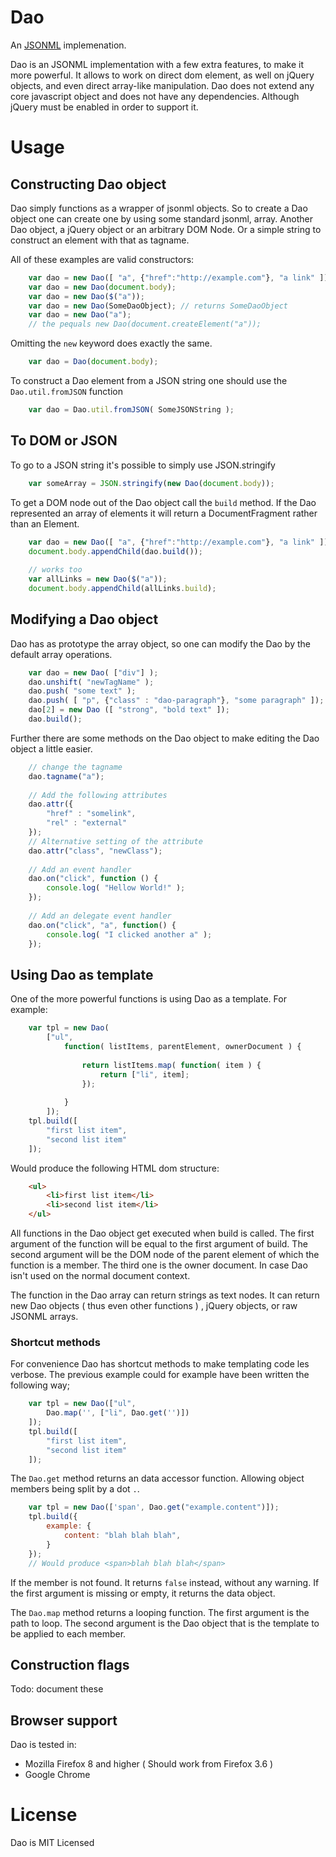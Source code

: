 # Dao #

An [JSONML](http://jsonml.org/) implemenation.

Dao is an JSONML implementation with a few extra features, to make it more powerful.
It allows to work on direct dom element, as well on jQuery objects, and even direct array-like manipulation.
Dao does not extend any core javascript object and does not have any dependencies.
Although jQuery must be enabled in order to support it.

# Usage #
## Constructing Dao object ##

Dao simply functions as a wrapper of jsonml objects. So to create a Dao object 
one can create one by using some standard jsonml, array. Another Dao object, a 
jQuery object or an arbitrary DOM Node. Or a simple string to construct an element
with that as tagname.

All of these examples are valid constructors:

```js
	var dao = new Dao([ "a", {"href":"http://example.com"}, "a link" ]);
	var dao = new Dao(document.body);
	var dao = new Dao($("a"));
	var dao = new Dao(SomeDaoObject); // returns SomeDaoObject
	var dao = new Dao("a"); 
	// the pequals new Dao(document.createElement("a"));
```

Omitting the `new` keyword does exactly the same. 

```js
	var dao = Dao(document.body);
```

To construct a Dao element from a JSON string one should use the `Dao.util.fromJSON` function

```js
	var dao = Dao.util.fromJSON( SomeJSONString );
```

## To DOM or JSON ##
To go to a JSON string it's possible to simply use JSON.stringify

```js
	var someArray = JSON.stringify(new Dao(document.body));
```

To get a DOM node out of the Dao object call the `build` method. If the Dao represented an array 
of elements it will return a DocumentFragment rather than an Element.

```js
	var dao = new Dao([ "a", {"href":"http://example.com"}, "a link" ]);
	document.body.appendChild(dao.build());
	
	// works too
	var allLinks = new Dao($("a"));
	document.body.appendChild(allLinks.build);
```

## Modifying a Dao object ##
Dao has as prototype the array object, so one can modify the Dao by the default array operations.

```js
	var dao = new Dao( ["div"] );
	dao.unshift( "newTagName" );
	dao.push( "some text" );
	dao.push( [ "p", {"class" : "dao-paragraph"}, "some paragraph" ]);
	dao[2] = new Dao ([ "strong", "bold text" ]);
	dao.build();
```

Further there are some methods on the Dao object to make editing the Dao 
object a little easier.

```js
	// change the tagname
	dao.tagname("a"); 
	
	// Add the following attributes
	dao.attr({
		"href" : "somelink",
	 	"rel" : "external"
 	});
 	// Alternative setting of the attribute
 	dao.attr("class", "newClass"); 
 	
 	// Add an event handler
	dao.on("click", function () {
 		console.log( "Hellow World!" );
	});
	
	// Add an delegate event handler
	dao.on("click", "a", function() {
		console.log( "I clicked another a" );
	});
```	

## Using Dao as template ##
One of the more powerful functions is using Dao as a template.
For example: 

```js
	var tpl = new Dao(
		["ul",
			function( listItems, parentElement, ownerDocument ) {
				
				return listItems.map( function( item ) {
					return ["li", item];
				});
			
			}
		]);
	tpl.build([
		"first list item",
		"second list item"
	]);
```

Would produce the following HTML dom structure:

```html
	<ul>
		<li>first list item</li>
		<li>second list item</li>
	</ul>
```

All functions in the Dao object get executed when build is called. The first argument 
of the function will be equal to the first argument of build. The second argument will be
the DOM node of the parent element of which the function is a member. The third one is the
owner document. In case Dao isn't used on the normal document context.

The function in the Dao array can return strings as text nodes. It can return
new Dao objects ( thus even other functions ) , jQuery objects, or raw JSONML arrays.

### Shortcut methods ###
For convenience Dao has shortcut methods to make templating code les verbose. The previous example
could for example have been written the following way;

```js
	var tpl = new Dao(["ul",
		Dao.map('', ["li", Dao.get('')])
	]);
	tpl.build([
		"first list item",
		"second list item"
	]);
```

The `Dao.get` method returns an data accessor function. Allowing object members being split by a dot `.`.
```js
	var tpl = new Dao(['span', Dao.get("example.content")]);
	tpl.build({
		example: {
			content: "blah blah blah",
		}
	});
	// Would produce <span>blah blah blah</span>
```
If the member is not found. It returns `false` instead, without any warning. If the first argument
is missing or empty, it returns the data object.

The `Dao.map` method returns a looping function. The first argument is the path to loop. The second argument
is the Dao object that is the template to be applied to each member.

## Construction flags ##
Todo: document these

## Browser support ##
Dao is tested in:

* Mozilla Firefox 8 and higher ( Should work from Firefox 3.6 )
* Google Chrome

# License #
Dao is MIT Licensed
